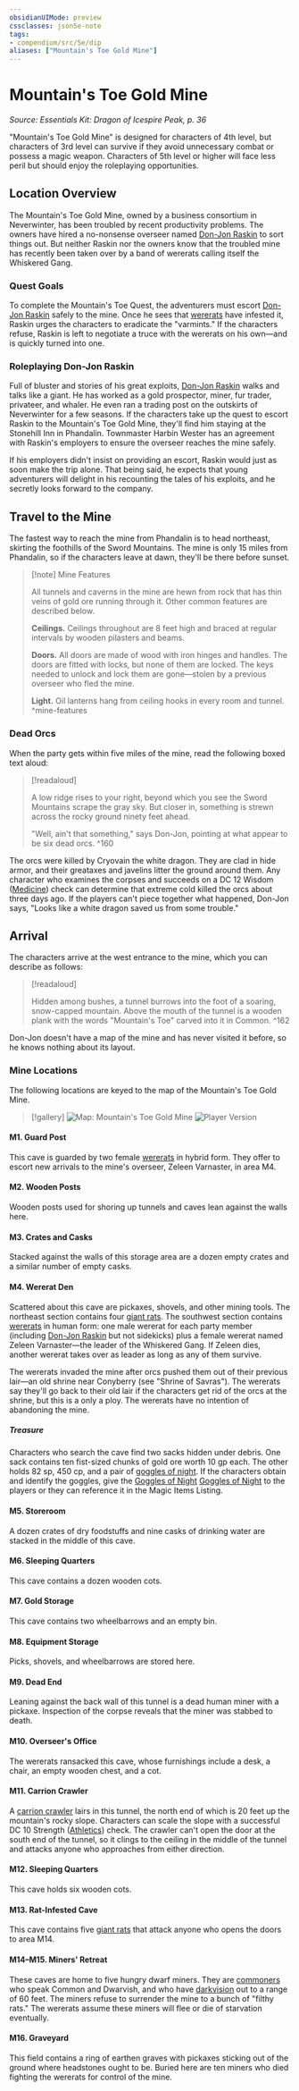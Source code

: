 ```yaml
---
obsidianUIMode: preview
cssclasses: json5e-note
tags:
- compendium/src/5e/dip
aliases: ["Mountain's Toe Gold Mine"]
---
```

# Mountain's Toe Gold Mine
*Source: Essentials Kit: Dragon of Icespire Peak, p. 36* 

"Mountain's Toe Gold Mine" is designed for characters of 4th level, but characters of 3rd level can survive if they avoid unnecessary combat or possess a magic weapon. Characters of 5th level or higher will face less peril but should enjoy the roleplaying opportunities.

## Location Overview

The Mountain's Toe Gold Mine, owned by a business consortium in Neverwinter, has been troubled by recent productivity problems. The owners have hired a no-nonsense overseer named [Don-Jon Raskin](/2-Mechanics/CLI/bestiary/npc/don-jon-raskin-dip.md) to sort things out. But neither Raskin nor the owners know that the troubled mine has recently been taken over by a band of wererats calling itself the Whiskered Gang.

### Quest Goals

To complete the Mountain's Toe Quest, the adventurers must escort [Don-Jon Raskin](/2-Mechanics/CLI/bestiary/npc/don-jon-raskin-dip.md) safely to the mine. Once he sees that [wererats](/2-Mechanics/CLI/bestiary/humanoid/wererat.md) have infested it, Raskin urges the characters to eradicate the "varmints." If the characters refuse, Raskin is left to negotiate a truce with the wererats on his own—and is quickly turned into one.

### Roleplaying Don-Jon Raskin

Full of bluster and stories of his great exploits, [Don-Jon Raskin](/2-Mechanics/CLI/bestiary/npc/don-jon-raskin-dip.md) walks and talks like a giant. He has worked as a gold prospector, miner, fur trader, privateer, and whaler. He even ran a trading post on the outskirts of Neverwinter for a few seasons. If the characters take up the quest to escort Raskin to the Mountain's Toe Gold Mine, they'll find him staying at the Stonehill Inn in Phandalin. Townmaster Harbin Wester has an agreement with Raskin's employers to ensure the overseer reaches the mine safely.

If his employers didn't insist on providing an escort, Raskin would just as soon make the trip alone. That being said, he expects that young adventurers will delight in his recounting the tales of his exploits, and he secretly looks forward to the company.

## Travel to the Mine

The fastest way to reach the mine from Phandalin is to head northeast, skirting the foothills of the Sword Mountains. The mine is only 15 miles from Phandalin, so if the characters leave at dawn, they'll be there before sunset.

> [!note] Mine Features
> 
> All tunnels and caverns in the mine are hewn from rock that has thin veins of gold ore running through it. Other common features are described below.
> 
> **Ceilings.** Ceilings throughout are 8 feet high and braced at regular intervals by wooden pilasters and beams.
> 
> **Doors.** All doors are made of wood with iron hinges and handles. The doors are fitted with locks, but none of them are locked. The keys needed to unlock and lock them are gone—stolen by a previous overseer who fled the mine.
> 
> **Light.** Oil lanterns hang from ceiling hooks in every room and tunnel.
^mine-features

### Dead Orcs

When the party gets within five miles of the mine, read the following boxed text aloud:

> [!readaloud] 
> 
> A low ridge rises to your right, beyond which you see the Sword Mountains scrape the gray sky. But closer in, something is strewn across the rocky ground ninety feet ahead.
> 
> "Well, ain't that something," says Don-Jon, pointing at what appear to be six dead orcs.
^160

The orcs were killed by Cryovain the white dragon. They are clad in hide armor, and their greataxes and javelins litter the ground around them. Any character who examines the corpses and succeeds on a DC 12 Wisdom ([Medicine](/2-Mechanics/CLI/rules/skills.md#Medicine)) check can determine that extreme cold killed the orcs about three days ago. If the players can't piece together what happened, Don-Jon says, "Looks like a white dragon saved us from some trouble."

## Arrival

The characters arrive at the west entrance to the mine, which you can describe as follows:

> [!readaloud] 
> 
> Hidden among bushes, a tunnel burrows into the foot of a soaring, snow-capped mountain. Above the mouth of the tunnel is a wooden plank with the words "Mountain's Toe" carved into it in Common.
^162

Don-Jon doesn't have a map of the mine and has never visited it before, so he knows nothing about its layout.

### Mine Locations

The following locations are keyed to the map of the Mountain's Toe Gold Mine.

> [!gallery]
> ![Map: Mountain's Toe Gold Mine](https://raw.githubusercontent.com/5etools-mirror-2/5etools-img/main/adventure/DIP/025-map-mtgm-dm.webp#gallery)
> ![Player Version](https://raw.githubusercontent.com/5etools-mirror-2/5etools-img/main/adventure/DIP/026-map-mtgm-pc.webp#gallery)

#### M1. Guard Post

This cave is guarded by two female [wererats](/2-Mechanics/CLI/bestiary/humanoid/wererat.md) in hybrid form. They offer to escort new arrivals to the mine's overseer, Zeleen Varnaster, in area M4.

#### M2. Wooden Posts

Wooden posts used for shoring up tunnels and caves lean against the walls here.

#### M3. Crates and Casks

Stacked against the walls of this storage area are a dozen empty crates and a similar number of empty casks.

#### M4. Wererat Den

Scattered about this cave are pickaxes, shovels, and other mining tools. The northeast section contains four [giant rats](/2-Mechanics/CLI/bestiary/beast/giant-rat.md). The southwest section contains [wererats](/2-Mechanics/CLI/bestiary/humanoid/wererat.md) in human form: one male wererat for each party member (including [Don-Jon Raskin](/2-Mechanics/CLI/bestiary/npc/don-jon-raskin-dip.md) but not sidekicks) plus a female wererat named Zeleen Varnaster—the leader of the Whiskered Gang. If Zeleen dies, another wererat takes over as leader as long as any of them survive.

The wererats invaded the mine after orcs pushed them out of their previous lair—an old shrine near Conyberry (see "Shrine of Savras"). The wererats say they'll go back to their old lair if the characters get rid of the orcs at the shrine, but this is a only a ploy. The wererats have no intention of abandoning the mine.

##### Treasure

Characters who search the cave find two sacks hidden under debris. One sack contains ten fist-sized chunks of gold ore worth 10 gp each. The other holds 82 sp, 450 cp, and a pair of [goggles of night](/2-Mechanics/CLI/items/goggles-of-night.md). If the characters obtain and identify the goggles, give the [Goggles of Night](/2-Mechanics/CLI/items/goggles-of-night.md) [Goggles of Night](/2-Mechanics/CLI/decks/magic-item-cards-dip.md#Goggles%20of%20Night) to the players or they can reference it in the Magic Items Listing.

#### M5. Storeroom

A dozen crates of dry foodstuffs and nine casks of drinking water are stacked in the middle of this cave.

#### M6. Sleeping Quarters

This cave contains a dozen wooden cots.

#### M7. Gold Storage

This cave contains two wheelbarrows and an empty bin.

#### M8. Equipment Storage

Picks, shovels, and wheelbarrows are stored here.

#### M9. Dead End

Leaning against the back wall of this tunnel is a dead human miner with a pickaxe. Inspection of the corpse reveals that the miner was stabbed to death.

#### M10. Overseer's Office

The wererats ransacked this cave, whose furnishings include a desk, a chair, an empty wooden chest, and a cot.

#### M11. Carrion Crawler

A [carrion crawler](/2-Mechanics/CLI/bestiary/monstrosity/carrion-crawler.md) lairs in this tunnel, the north end of which is 20 feet up the mountain's rocky slope. Characters can scale the slope with a successful DC 10 Strength ([Athletics](/2-Mechanics/CLI/rules/skills.md#Athletics)) check. The crawler can't open the door at the south end of the tunnel, so it clings to the ceiling in the middle of the tunnel and attacks anyone who approaches from either direction.

#### M12. Sleeping Quarters

This cave holds six wooden cots.

#### M13. Rat-Infested Cave

This cave contains five [giant rats](/2-Mechanics/CLI/bestiary/beast/giant-rat.md) that attack anyone who opens the doors to area M14.

#### M14–M15. Miners' Retreat

These caves are home to five hungry dwarf miners. They are [commoners](/2-Mechanics/CLI/bestiary/humanoid/commoner.md) who speak Common and Dwarvish, and who have [darkvision](/2-Mechanics/CLI/rules/senses.md#darkvision) out to a range of 60 feet. The miners refuse to surrender the mine to a bunch of "filthy rats." The wererats assume these miners will flee or die of starvation eventually.

#### M16. Graveyard

This field contains a ring of earthen graves with pickaxes sticking out of the ground where headstones ought to be. Buried here are ten miners who died fighting the wererats for control of the mine.